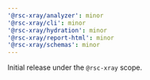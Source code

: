 ```yaml
---
'@rsc-xray/analyzer': minor
'@rsc-xray/cli': minor
'@rsc-xray/hydration': minor
'@rsc-xray/report-html': minor
'@rsc-xray/schemas': minor
---
```


Initial release under the `@rsc-xray` scope.

